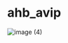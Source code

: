 # ahb_avip
![image (4)](https://github.com/user-attachments/assets/1193b880-cc13-41cd-99c0-e2accacb5fa4)
